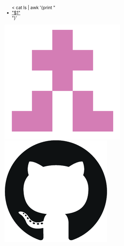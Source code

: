 <div class="tabs is-centered">
<ul>
< cat ls | awk '{print "<li><a href=\""$2"\">"$1"</a></li>"}'
</ul>
</div>

<div class='page'>
<a target="" href="#" id="identicon"><img class='icon' src='resources/img/identicon.png'></a>
<a target='_blank' href='https://github.com/cympfh'><img class='icon' src='resources/img/GitHub-Mark.png'></a>
</div>

<script>
children = [
< cat ls | awk '{print "\""$2"\","}'
""
];
children.pop();
document.getElementById('identicon').href = children[(children.length * Math.random()) | 0];
</script>
